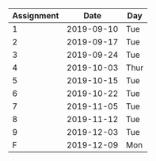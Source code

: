 Assignment | Date | Day
--- | --- | ---
1 | 2019-09-10 | Tue
2 | 2019-09-17 | Tue
3 | 2019-09-24 | Tue
4 | 2019-10-03 | Thur
5 | 2019-10-15 | Tue
6 | 2019-10-22 | Tue
7 | 2019-11-05 | Tue
8 | 2019-11-12 | Tue
9 | 2019-12-03 | Tue
F | 2019-12-09 | Mon

